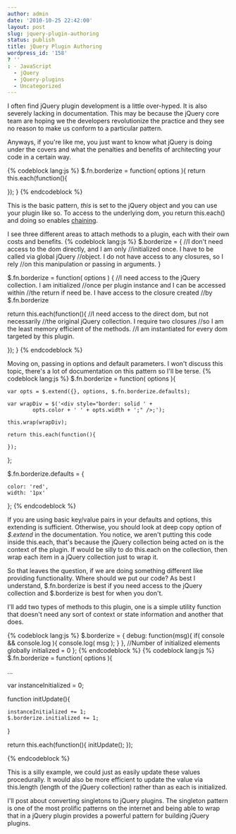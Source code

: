 ```yaml
---
author: admin
date: '2010-10-25 22:42:00'
layout: post
slug: jquery-plugin-authoring
status: publish
title: jQuery Plugin Authoring
wordpress_id: '158'
? ''
: - JavaScript
  - jQuery
  - jQuery-plugins
  - Uncategorized
---
```


I often find jQuery plugin development is a little over-hyped.  It is also severely lacking in documentation.  This may be because the jQuery core team are hoping we the developers revolutionize the practice and they see no reason to make us conform to a particular pattern.

Anyways, if you're like me, you just want to know what jQuery is doing under the covers and what the penalties and benefits of architecting your code in a certain way.

{% codeblock lang:js %}
$.fn.borderize = function( options ){
  return this.each(function(){

  });
}
{% endcodeblock %}

This is the basic pattern, <em>this</em> is set to the jQuery object and you can use your plugin like so.  To access to the underlying dom, you return this.each() and doing so enables <a href="http://ejohn.org/blog/ultra-chaining-with-jquery/">chaining</a>.

I see three different areas to attach methods to a plugin, each with their own costs and benefits.
{% codeblock lang:js %}
$.borderize = {
  //I don't need access to the dom directly, and I am only
  //initialized once.  I have to be called via global jQuery
  //object.  I do not have access to any closures, so I rely
  //on this manipulation or passing in arguments.
}

$.fn.borderize = function( options ) {
  //I need access to the jQuery collection.  I am initialized
  //once per plugin instance and I can be accessed within
  //the return if need be.  I have access to the closure created
  //by $.fn.borderize

  return this.each(function(){
    //I need access to the direct dom, but not necessarily
    //the original jQuery collection.  I require two closures
    //so I am the least memory efficient of the methods.
    //I am instantiated for every dom targeted by this plugin.

  });
}
{% endcodeblock %}

Moving on, passing in options and default parameters.  I won't discuss this topic, there's a lot of documentation on this pattern so I'll be terse.
{% codeblock lang:js %}
$.fn.borderize = function( options ){

    var opts = $.extend({}, options, $.fn.borderize.defaults);

    var wrapDiv = $('<div style="border: solid ' +
		    opts.color + ' ' + opts.width + ';" />;');

    this.wrap(wrapDiv);

    return this.each(function(){

    });
};

$.fn.borderize.defaults = {

    color: 'red',
    width: '1px'
};
{% endcodeblock %}

If you are using basic key/value pairs in your defaults and options, this extending is sufficient.  Otherwise, you should look at deep copy option of <em>$.extend</em> in the documentation.  You notice, we aren't putting this code inside this.each, that's because the jQuery collection being acted on is the context of the plugin.  If would be silly to do this.each on the collection, then wrap each item in a jQuery collection just to wrap it.

So that leaves the question, if we are doing something different like providing functionality.  Where should we put our code?  As best I understand, $.fn.borderize is best if you need access to the jQuery collection and $.borderize is best for when you don't.

I'll add two types of methods to this plugin, one is a simple utility function that doesn't need any sort of context or state information and another that does.

{% codeblock lang:js %}
$.borderize = {
  debug: function(msg){
    if( console &amp;&amp; console.log ){
      console.log( msg );
    }
  },
  //Number of initialized elements globally
  initialized = 0
};
{% endcodeblock %}
{% codeblock lang:js %}
$.fn.borderize = function( options ){

  ...

  var instanceInitialized = 0;

  function initUpdate(){

    instanceInitialized += 1;
    $.borderize.initialized += 1;
  }

  return this.each(function(){
    initUpdate();
  });

{% endcodeblock %}

This is a silly example, we could just as easily update these values procedurally.  It would also be more efficient to update the value via this.length (length of the jQuery collection) rather than as each is initialized.

I'll post about converting singletons to jQuery plugins.  The singleton pattern is one of the most prolific patterns on the internet and being able to wrap that in a jQuery plugin provides a powerful pattern for building jQuery plugins.
